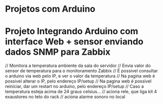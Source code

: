 # Projetos com Arduino

# Projeto Integrando Arduino com interface Web + sensor enviando dados SNMP para Zabbix
// Monitora a temperatura ambiente da sala do servidor
// Envia valor do sensor de temperatura para o monitoramento Zabbix
// É possivel consultar o arduino via web pelo IP, e ver o valor da temperatura
// Na pagina web é possivel alterar o IP, pelo endereço IP/setup
// Na pagina web é possivel reiniciar, dar um restart no arduino, pelo endereço IP/setup
// Caso a temperatura esteja acima de 24 graus celsius...
// aciona rele, que liga kit 4 exaustores no teto do rack
// aciona alarme sonoro no local


